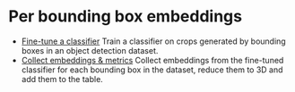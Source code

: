 # Per bounding box embeddings

+ [Fine-tune a classifier](1-train-crop-model.ipynb) Train a classifier on crops generated by bounding boxes in an object detection dataset.
+ [Collect embeddings & metrics](2-collect-bb-metrics.ipynb) Collect embeddings from the fine-tuned classifier for each bounding box in the dataset, reduce them to 3D and add them to the table.
